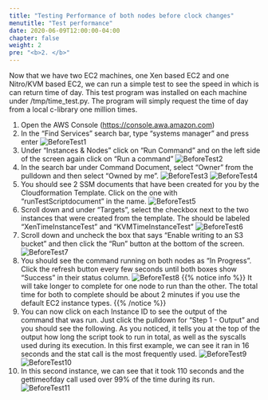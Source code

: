```yaml
---
title: "Testing Performance of both nodes before clock changes"
menutitle: "Test performance"
date: 2020-06-09T12:00:00-04:00
chapter: false
weight: 2
pre: "<b>2. </b>"
---
```


Now that we have two EC2 machines, one Xen based EC2 and one Nitro/KVM based EC2, we can run a simple test to see the speed in which is can return time of day. This test program was installed on each machine under /tmp/time_test.py. The program will simply request the time of day from a local c-library one million times.

1.	Open the AWS Console (https://console.awa.amazon.com)
1.	In the “Find Services” search bar, type “systems manager” and press enter
![BeforeTest1](/Performance/100_Clock_Source_Performance/Images/BeforeTest1.png)
1.	Under “Instances & Nodes” click on “Run Command” and on the left side of the screen again click on “Run a command”
![BeforeTest2](/Performance/100_Clock_Source_Performance/Images/BeforeTest2.png)
1.	In the search bar under Command Document, select “Owner” from the pulldown and then select “Owned by me”.
![BeforeTest3](/Performance/100_Clock_Source_Performance/Images/BeforeTest3.png)
![BeforeTest4](/Performance/100_Clock_Source_Performance/Images/BeforeTest4.png)
1.	You should see 2 SSM documents that have been created for you by the Cloudformation Template.  Click on the one with “runTestScriptdocument” in the name.
![BeforeTest5](/Performance/100_Clock_Source_Performance/Images/BeforeTest5.png)
1.	Scroll down and under “Targets”, select the checkbox next to the two instances that were created from the template.  The should be labeled “XenTimeInstanceTest” and “KVMTimeInstanceTest”
![BeforeTest6](/Performance/100_Clock_Source_Performance/Images/BeforeTest6.png)
1.	Scroll down and uncheck the box that says “Enable writing to an S3 bucket” and then click the “Run” button at the bottom of the screen.
![BeforeTest7](/Performance/100_Clock_Source_Performance/Images/BeforeTest7.png)
1.	You should see the command running on both nodes as “In Progress”. Click the refresh button every few seconds until both boxes show “Success” in their status column.
![BeforeTest8](/Performance/100_Clock_Source_Performance/Images/BeforeTest8.png)
{{% notice info %}}
It will take longer to complete for one node to run than the other. The total time for both to complete should be about 2 minutes if you use the default EC2 instance types.
{{% /notice %}}
1.	You can now click on each Instance ID to see the output of the command that was run. Just click the pulldown for “Step 1 - Output” and you should see the following.  As you noticed, it tells you at the top of the output how long the script took to run in total, as well as the syscalls used during its execution.  In this first example, we can see it ran in 16 seconds and the stat call is the most frequently used.
![BeforeTest9](/Performance/100_Clock_Source_Performance/Images/BeforeTest9.png)
![BeforeTest10](/Performance/100_Clock_Source_Performance/Images/BeforeTest10.png)
1.	In this second instance, we can see that it took 110 seconds and the gettimeofday call used over 99% of the time during its run.
![BeforeTest11](/Performance/100_Clock_Source_Performance/Images/BeforeTest11.png)
